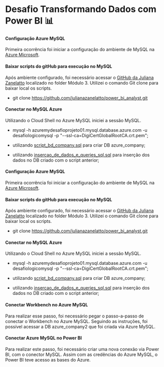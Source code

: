 # Desafio Transformando Dados com Power BI 📊

#### Configuração Azure MySQL
Primeira ocorrência foi iniciar a configuração do ambiente de MySQL na [Azure Microsoft](https://azure.microsoft.com/pt-br/free/search/?ef_id=_k_Cj0KCQjw4bipBhCyARIsAFsieCx6v8smNVMnqGW87eScxcK-g6l2zrTOdBStZnXg1a4vCEkf802gde8aAsS-EALw_wcB_k_&OCID=AIDcmmzmnb0182_SEM__k_Cj0KCQjw4bipBhCyARIsAFsieCx6v8smNVMnqGW87eScxcK-g6l2zrTOdBStZnXg1a4vCEkf802gde8aAsS-EALw_wcB_k_&gclid=Cj0KCQjw4bipBhCyARIsAFsieCx6v8smNVMnqGW87eScxcK-g6l2zrTOdBStZnXg1a4vCEkf802gde8aAsS-EALw_wcB).

#### Baixar scripts do gitHub para execução no MySQL
Após ambiente configurado, foi necessário acessar o [GitHub da Juliana Zanelatto](https://github.com/julianazanelatto/power_bi_analyst.git) localizado no folder Módulo 3. Utilizei o comando Git clone para baixar local os scripts.
- git clone https://github.com/julianazanelatto/power_bi_analyst.git

#### Conectar no MySQL Azure
Utilizando o Cloud Shell no Azure MySQL iniciei a sessão MySQL.
- mysql -h azuremydesafioprojeto01.mysql.database.azure.com -u desafiologicomysql -p "--ssl-ca=DigiCertGlobalRootCA.crt.pem";

- utilizando [script_bd_company.sql]() para criar DB azure_company;
- utilizando [insercao_de_dados_e_queries_sql.sql]() para inserção dos dados no DB criado com o script anterior;

#### Configuração Azure MySQL
Primeira ocorrência foi iniciar a configuração do ambiente de MySQL na [Azure Microsoft](https://azure.microsoft.com/pt-br/free/search/?ef_id=_k_Cj0KCQjw4bipBhCyARIsAFsieCx6v8smNVMnqGW87eScxcK-g6l2zrTOdBStZnXg1a4vCEkf802gde8aAsS-EALw_wcB_k_&OCID=AIDcmmzmnb0182_SEM__k_Cj0KCQjw4bipBhCyARIsAFsieCx6v8smNVMnqGW87eScxcK-g6l2zrTOdBStZnXg1a4vCEkf802gde8aAsS-EALw_wcB_k_&gclid=Cj0KCQjw4bipBhCyARIsAFsieCx6v8smNVMnqGW87eScxcK-g6l2zrTOdBStZnXg1a4vCEkf802gde8aAsS-EALw_wcB).

#### Baixar scripts do gitHub para execução no MySQL
Após ambiente configurado, foi necessário acessar o [GitHub da Juliana Zanelatto](https://github.com/julianazanelatto/power_bi_analyst.git) localizado no folder      Módulo 3. Utilizei o comando Git clone para baixar local os scripts.
- git clone https://github.com/julianazanelatto/power_bi_analyst.git

#### Conectar no MySQL Azure
Utilizando o Cloud Shell no Azure MySQL iniciei a sessão MySQL.
- mysql -h azuremydesafioprojeto01.mysql.database.azure.com -u desafiologicomysql -p "--ssl-ca=DigiCertGlobalRootCA.crt.pem";
    
- utilizando [script_bd_company.sql]() para criar DB azure_company;
- utilizando [insercao_de_dados_e_queries_sql.sql]() para inserção dos dados no DB criado com o script anterior;

#### Conectar Workbench no Azure MySQL
Para realizar esse passo, foi necessário pegar o passo-a-passo de conectar o Workbench no Azure MySQL. Seguindo as instruções, foi possível acessar a DB azure_company2 que foi criada via Azure MySQL.

#### Conectar Azure MySQL no Power BI
Para realizar este passo, foi necessário criar uma nova conexão via Power BI, com o conector MySQL. Assim com as credências do Azure MySQL, o Power BI teve acesso as bases do Azure.
